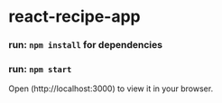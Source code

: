 # react-recipe-app

### run: `npm install` for dependencies
### run: `npm start`

Open (http://localhost:3000) to view it in your browser.
